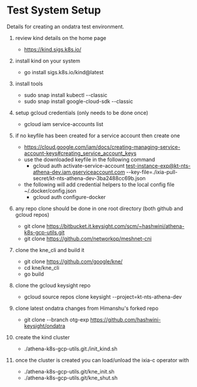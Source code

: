 # Test System Setup
Details for creating an ondatra test environment.

1) review kind details on the home page
   - https://kind.sigs.k8s.io/

2) install kind on your system
   - go install sigs.k8s.io/kind@latest

3) install tools
   - sudo snap install kubectl --classic
   - sudo snap install google-cloud-sdk --classic

4) setup gcloud credentials (only needs to be done once)
   - gcloud iam service-accounts list

5) if no keyfile has been created for a service account then create one
   - https://cloud.google.com/iam/docs/creating-managing-service-account-keys#creating_service_account_keys
   - use the downloaded keyfile in the following command
     - gcloud auth activate-service-account test-instance-exp@kt-nts-athena-dev.iam.gserviceaccount.com --key-file=./ixia-pull-secret/kt-nts-athena-dev-3ba2488cc69b.json
   - the following will add credential helpers to the local config file ~/.docker/config.json
     - gcloud auth configure-docker

6) any repo clone should be done in one root directory (both github and gcloud repos)
   - git clone https://bitbucket.it.keysight.com/scm/~hashwini/athena-k8s-gcp-utils.git
   - git clone https://github.com/networkop/meshnet-cni

7) clone the kne_cli and build it
   - git clone https://github.com/google/kne/
   - cd kne/kne_cli
   - go build

8) clone the gcloud keysight repo 
   - gcloud source repos clone keysight --project=kt-nts-athena-dev

9) clone latest ondatra changes from Himanshu's forked repo
   - git clone --branch otg-exp https://github.com/hashwini-keysight/ondatra

10) create the kind cluster
    - ./athena-k8s-gcp-utils.git./init_kind.sh

11) once the cluster is created you can load/unload the ixia-c operator with
    - ./athena-k8s-gcp-utils.git/kne_init.sh
    - ./athena-k8s-gcp-utils.git/kne_shut.sh